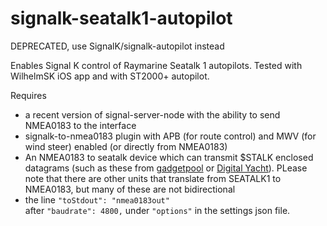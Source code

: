 # signalk-seatalk1-autopilot

DEPRECATED, use SignalK/signalk-autopilot instead

Enables Signal K control of Raymarine Seatalk 1 autopilots. Tested with WilhelmSK iOS app and with ST2000+ autopilot.

Requires
* a recent version of signal-server-node with the ability to send NMEA0183 to the interface
* signalk-to-nmea0183 plugin with APB (for route control) and MWV (for wind steer) enabled (or directly from NMEA0183)
* An NMEA0183 to seatalk device which can transmit $STALK enclosed datagrams (such as these from [gadgetpool](http://www.gadgetpool.de/nuke/modules.php?name=News&file=article&sid=28) or [Digital Yacht](https://digitalyachtamerica.com/product/st-nmea-usb/)). PLease note that there are other units that translate from SEATALK1 to NMEA0183, but many of these are not bidirectional
* the line ```"toStdout": "nmea0183out"``` 	
after `"baudrate": 4800,` under `"options"` in the settings json file.
